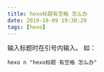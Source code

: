 ```yaml
---
title: hexo标题有空格 怎么办
date: 2019-10-09 19:30:29
tags: [hexo]
---
```

输入标题时在引号内输入。
如：
```
hexo n "hexo标题 有空格 怎么办"
```